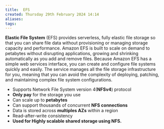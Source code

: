 ```yaml
---
title:  EFS
created: Thursday 29th February 2024 14:14
aliases: 
tags: 
---
```

**Elastic File System** (EFS) provides serverless, fully elastic file storage so that you can share file data without provisioning or managing storage capacity and performance. Amazon EFS is built to scale on demand to petabytes without disrupting applications, growing and shrinking automatically as you add and remove files. Because Amazon EFS has a simple web services interface, you can create and configure file systems quickly and easily. The service manages all the file storage infrastructure for you, meaning that you can avoid the complexity of deploying, patching, and maintaining complex file system configurations.

- Supports Network File System version 4(**NFSv4**) protocol
- **Only pay** for the storage you use
- Can scale up to **petabytes**
- Can support thousands of concurrent **NFS connections**
- Data is stored across **multiples AZs** within a region
- Read-after-write consistency
- **Used for Highly scalable shared storage using NFS.**